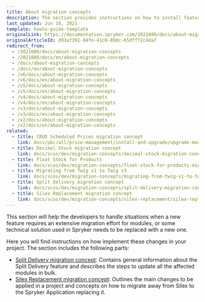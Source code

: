 ```yaml
---
title: About migration concepts
description: The section provides instructions on how to install features in your project- Split Delivery, Silex Replacement, CRUD Scheduled Prices,  and Decimal Stock.
last_updated: Jun 16, 2021
template: howto-guide-template
originalLink: https://documentation.spryker.com/2021080/docs/about-migration-concepts
originalArticleId: d93af391-04fe-41c0-89dc-65dfff2c4da7
redirect_from:
  - /2021080/docs/about-migration-concepts
  - /2021080/docs/en/about-migration-concepts
  - /docs/about-migration-concepts
  - /docs/en/about-migration-concepts
  - /v6/docs/about-migration-concepts
  - /v6/docs/en/about-migration-concepts
  - /v5/docs/about-migration-concepts
  - /v5/docs/en/about-migration-concepts
  - /v4/docs/about-migration-concepts
  - /v4/docs/en/about-migration-concepts
  - /v3/docs/about-migration-concepts
  - /v3/docs/en/about-migration-concepts
  - /v2/docs/about-migration-concepts
  - /v2/docs/en/about-migration-concepts
related:
  - title: CRUD Scheduled Prices migration concept
    link: docs/pbc/all/price-management/install-and-upgrade/upgrade-modules/upgrade-to-crud-scheduled-prices.html
  - title: Decimal Stock migration concept
    link: docs/scos/dev/migration-concepts/decimal-stock-migration-concept.html
  - title: Float Stock for Products
    link: docs/scos/dev/migration-concepts/float-stock-for-products-migration-concept.html
  - title: Migrating from Twig v1 to Twig v3
    link: docs/scos/dev/migration-concepts/migrating-from-twig-v1-to-twig-v3.html
  - title: Split Delivery migration concept
    link: docs/scos/dev/migration-concepts/split-delivery-migration-concept.html
  - title: Silex Replacement migration concept
    link: docs/scos/dev/migration-concepts/silex-replacement/silex-replacement.html
---
```


This section will help the developers to handle situations when a new feature requires an extensive migration effort for modules, or some technical solution used in Spryker needs to be replaced with a new one.

Here you will find instructions on how implement these changes in your project. The section includes the following parts:

* [Split Delivery migration concept](/docs/scos/dev/migration-concepts/split-delivery-migration-concept.html): Contains general information about the Split Delivery feature and describes the steps to update all the affected modules in bulk.
* [Silex Replacement migration concept](/docs/scos/dev/migration-concepts/silex-replacement/silex-replacement.html): Outlines the main changes to be applied in a project and concepts on how to migrate away from Silex to the Spryker Application replacing it.
